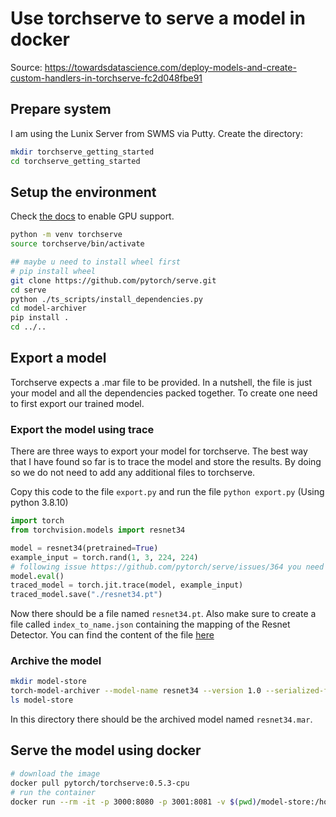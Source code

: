 # Use torchserve to serve a model in docker
Source: https://towardsdatascience.com/deploy-models-and-create-custom-handlers-in-torchserve-fc2d048fbe91

## Prepare system
I am using the Lunix Server from SWMS via Putty. Create the directory:
```bash
mkdir torchserve_getting_started
cd torchserve_getting_started
```

## Setup the environment 
Check [the docs](https://github.com/pytorch/serve/tree/v0.5.3) to enable GPU support.
```bash
python -m venv torchserve
source torchserve/bin/activate

## maybe u need to install wheel first 
# pip install wheel
git clone https://github.com/pytorch/serve.git
cd serve
python ./ts_scripts/install_dependencies.py
cd model-archiver
pip install .
cd ../..
```

## Export a model 
Torchserve expects a .mar file to be provided. In a nutshell, the file is just your model and all the dependencies packed together. To create one need to first export our trained model.

### Export the model using trace
There are three ways to export your model for torchserve. The best way that I have found so far is to trace the model and store the results. By doing so we do not need to add any additional files to torchserve.

Copy this code to the file ```export.py``` and run the file ```python export.py``` (Using python 3.8.10)
```python
import torch
from torchvision.models import resnet34

model = resnet34(pretrained=True)
example_input = torch.rand(1, 3, 224, 224)
# following issue https://github.com/pytorch/serve/issues/364 you need to explicitly set the model to .eval
model.eval()
traced_model = torch.jit.trace(model, example_input)
traced_model.save("./resnet34.pt")
```
Now there should be a file named ```resnet34.pt```.
Also make sure to create a file called ```index_to_name.json``` containing the mapping of the Resnet Detector. You can find the content of the file [here](https://raw.githubusercontent.com/FrancescoSaverioZuppichini/torchserve-tryout/master/index_to_name.json)
### Archive the model 
```bash 
mkdir model-store
torch-model-archiver --model-name resnet34 --version 1.0 --serialized-file resnet34.pt --extra-files ./index_to_name.json,./MyHandler.py --handler my_handler.py  --export-path model-store -f
ls model-store
```
In this directory there should be the archived model named ```resnet34.mar```.

## Serve the model using docker 
```bash
# download the image 
docker pull pytorch/torchserve:0.5.3-cpu
# run the container
docker run --rm -it -p 3000:8080 -p 3001:8081 -v $(pwd)/model-store:/home/model-server/model-store pytorch/torchserve:latest torchserve --start --model-store model-store --models resnet34=resnet34.mar
```